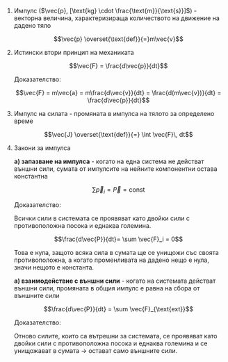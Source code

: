 1. Импулс ($\vec{p}, [\text{kg} \cdot \frac{\text{m}}{\text{s}}]$) - векторна величина, характеризираща количеството на движение на дадено тяло
	
	$$\vec{p} \overset{\text{def}}{=}m\vec{v}$$

2. Истински втори принцип на механиката
	
	$$\vec{F} = \frac{d\vec{p}}{dt}$$
	
	Доказателство: 
	
	$$\vec{F} = m\vec{a} = m\frac{d\vec{v}}{dt} = \frac{d(m\vec{v})}{dt} = \frac{d\vec{p}}{dt}$$

3. Импулс на силата - промяната в импулса на тялото за определено време
	
	$$\vec{J} \overset{\text{def}}{=} \int \vec{F}\, dt$$

4. Закони за импулса
	
	**а) запазване на импулса** - когато на една система не действат външни сили, сумата от импулсите на нейните компонентни остава константна
	
	$$\sum \vec{p}_i = \vec{P} = \text{const}$$
	
	Доказателство: 
	
	Всички сили в системата се проявяват като двойки сили с противоположна посока и еднаква големина. 
	
	$$\frac{d\vec{P}}{dt}= \sum \vec{F}_i = 0$$
	
	Това е нула, защото всяка сила в сумата ще се унищожи със своята противоположна, а когато променливата на дадено нещо е нула, значи нещото е константа. 
	
	**a) взаимодействие с външни сили** - когато на системата действат външни сили, промяната в общия импулс е равна на сбора от външните сили
	
	$$\frac{d\vec{P}}{dt} = \sum \vec{F}_{\text{ext}}$$
	
	Доказателство: 
	
	Отново силите, които са вътрешни за системата, се проявяват като двойки сили с противоположна посока и еднаква големина и се унищожават в сумата -> остават само външните сили.
